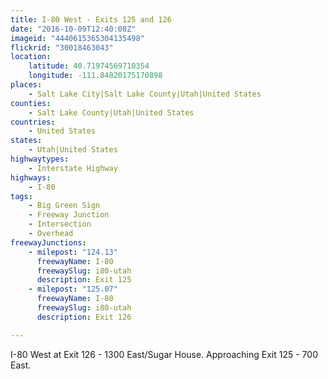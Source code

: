 ```yaml
---
title: I-80 West - Exits 125 and 126
date: "2016-10-09T12:40:08Z"
imageid: "4440615365304135498"
flickrid: "30018463043"
location:
    latitude: 40.71974569710354
    longitude: -111.84820175170898
places:
    - Salt Lake City|Salt Lake County|Utah|United States
counties:
    - Salt Lake County|Utah|United States
countries:
    - United States
states:
    - Utah|United States
highwaytypes:
    - Interstate Highway
highways:
    - I-80
tags:
    - Big Green Sign
    - Freeway Junction
    - Intersection
    - Overhead
freewayJunctions:
    - milepost: "124.13"
      freewayName: I-80
      freewaySlug: i80-utah
      description: Exit 125
    - milepost: "125.07"
      freewayName: I-80
      freewaySlug: i80-utah
      description: Exit 126

---
```

I-80 West at Exit 126 - 1300 East/Sugar House.  Approaching Exit 125 - 700 East.